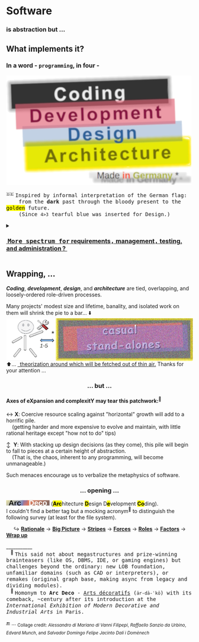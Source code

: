 # Software

### is abstraction but ...

## What implements it? 

### **In a word - `programming`, in four -** 

<picture><img alt="&nbsp; black Coding, red Development, blue Design, gold Architecture" src="../../_rsc/_img/ArcDeco/darkCode2arcGold.png" /></picture>

<sup>:de:</sup> <samp>Inspired by informal interpretation of the German flag:\
&nbsp; &nbsp; from the **dark** past through the bloody present to the <mark>golden</mark> future.\
&nbsp; &nbsp; (Since `4>3` tearful blue was inserted for Design.)</samp>

<details><summary><h3><ins>&nbsp;<samp>More spectrum for</samp> requirements<samp>,</samp> management<samp>,</samp> testing, <samp>and</samp> administration&thinsp;?</b>&nbsp;</ins></h3></summary>
<br/>

<table><tr valign="top"><td>
   <picture><img alt="&nbsp; &nbsp;External factors of SW creation" src="../../_rsc/_img/ArcDeco/SW-ext_factors-w333px.jpg" /></picture>
<td/><td>
These are <b>external</b> - optional and not, minor to <br />strong, <constructive and devastating <br />(also neutral) — forces, factors, and drives. <br />
<br />
Which, culturally speaking, mix, tint, blur, or <br />shade (if not wash off) the four paints.<br />
<br />
Initiative and funding prime the canvas. <br />
Abstraction/math/logic and artistic skills, <br />domain expertise, and creativity prop the picture.
</td></tr></table>

</details>

## Wrapping, ...

**_Coding_**, **_development_**, **_design_**, and **_architecture_** are tied, overlapping, and loosely-ordered role-driven processes.

Many projects' modest size and lifetime, banality, and isolated work on them will shrink the pie to a bar... ⬇️
<br /><picture><img  align="center" alt="&nbsp; &nbsp;ArcDeco view at casual stand-alone projects" src="../../_rsc/_img/ArcDeco/C-D-D-A_midiPrj.jpg" /></picture><br />
⬆️...  <ins>&thinsp; theorization around which will be fetched out of thin air.</ins> Thanks for your attention ...

<h3 align="center">... but ...</h3>

#### Axes of e**X**pansion and complexit**Y** may tear this patchwork:<sup>🙋</sup>

&harr; **X**: Coercive resource scaling against "horizontal" growth will add to a horrific pile.\
&nbsp; &nbsp; (getting harder and more expensive to evolve and maintain, with little rational heritage except "how not to do" tips)

&varr; &nbsp;**Y**: With stacking up design decisions (as they come), this pile will begin to fall to pieces at a certain height of abstraction.\
&nbsp; &nbsp; (That is, the chaos, inherent to any programming, will become unmanageable.) 

Such menaces encourage us to verbalize the metaphysics of software. 

<h3 align="center">... opening ...</h3>

<picture><img alt="&nbsp;Arc Deco" src="../../_rsc/_img/ArcDeco/ArcDeco-bar-14px.jpg" /></picture>&nbsp;(<mark><b>Arc</b></mark>hitecture <mark><b>D</b></mark>esign D<mark><b>e</b></mark>velopment <mark><b>Co</b></mark>ding).\
I couldn't find a better tag but a mocking acronym<sup>🎨</sup> to distinguish the following survey (at least for the file system).
 
 &nbsp; &nbsp; &nbsp;↪️&nbsp;[**Rationale**](README+/01.Rationale/README.md) -> [**Big Picture**](README+/02.BigPict/README.md) -> [**Stripes**](README+/03.Stripes/README.md) -> [**Forces**](README+/04.Forces/README.md) -> [**Roles**](README+/05.Roles/README.md) -> [**Factors**](README+/06.Factors/README.md) -> [**Wrap&nbsp;up**](README+/07.Wrapping/README.md)

\___________\
&nbsp; &nbsp;<sup>🙋</sup> <samp>This said not about megastructures and prize-winning brainteasers (like OS, DBMS, IDE, or gaming engines) but challenges beyond the ordinary: 
new LOB foundation, unfamiliar domains (such as CAD or interpreters), or remakes (original graph base, making async from legacy and dividing modules).</samp>\
&nbsp; &nbsp;<sup>🎨</sup> <samp>Homonym to __Arc&nbsp;Deco__ - [Arts décoratifs](https://en.wikipedia.org/wiki/Art_Deco) (`är-dā-ˈkō`) with its comeback, ~century after its introduction at the _International Exhibition of Modern Decorative and Industrial Arts_ in Paris.</samp>

 🔚 ... <sub>Collage credit: _Alessandro di Mariano di Vanni Filipepi_, _Raffaello Sanzio da Urbino_, _Edvard Munch_, and _Salvador Domingo Felipe Jacinto Dalí i Domènech_</sub>
